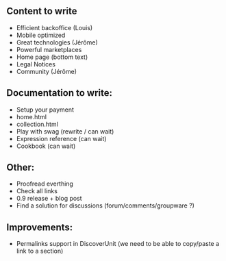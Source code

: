 Content to write
----------------

- Efficient backoffice (Louis)
- Mobile optimized
- Great technologies (Jérôme)
- Powerful marketplaces
- Home page (bottom text)
- Legal Notices
- Community (Jérôme)

Documentation to write:
-----------------------

- Setup your payment
- home.html
- collection.html
- Play with swag (rewrite / can wait)
- Expression reference (can wait)
- Cookbook (can wait)

Other:
------

- Proofread everthing
- Check all links
- 0.9 release + blog post
- Find a solution for discussions (forum/comments/groupware ?)

Improvements:
-------------

- Permalinks support in DiscoverUnit (we need to be able to copy/paste a link to a section)